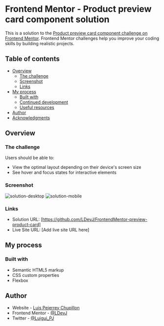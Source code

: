 # Frontend Mentor - Product preview card component solution

This is a solution to the [Product preview card component challenge on Frontend Mentor](https://www.frontendmentor.io/challenges/product-preview-card-component-GO7UmttRfa). Frontend Mentor challenges help you improve your coding skills by building realistic projects. 

## Table of contents

- [Overview](#overview)
  - [The challenge](#the-challenge)
  - [Screenshot](#screenshot)
  - [Links](#links)
- [My process](#my-process)
  - [Built with](#built-with)
  - [Continued development](#continued-development)
  - [Useful resources](#useful-resources)
- [Author](#author)
- [Acknowledgments](#acknowledgments)

## Overview

### The challenge

Users should be able to:

- View the optimal layout depending on their device's screen size
- See hover and focus states for interactive elements

### Screenshot

![solution-desktop](images/screenshot-desktop.jpg)
![solution-mobile](images/screenshot-mobile.jpg)


### Links

- Solution URL: [https://github.com/LDevJ/FrontendMentor-preview-product-card]
- Live Site URL: [Add live site URL here]

## My process

### Built with

- Semantic HTML5 markup
- CSS custom properties
- Flexbox

## Author

- Website - [Luis Pejerrey Chupillon](https://github.com/LDevJ)
- Frontend Mentor - [@LDevJ](https://www.frontendmentor.io/profile/LDevJ)
- Twitter - [@Luigui_PJ](https://twitter.com/Luigui_PJ)

